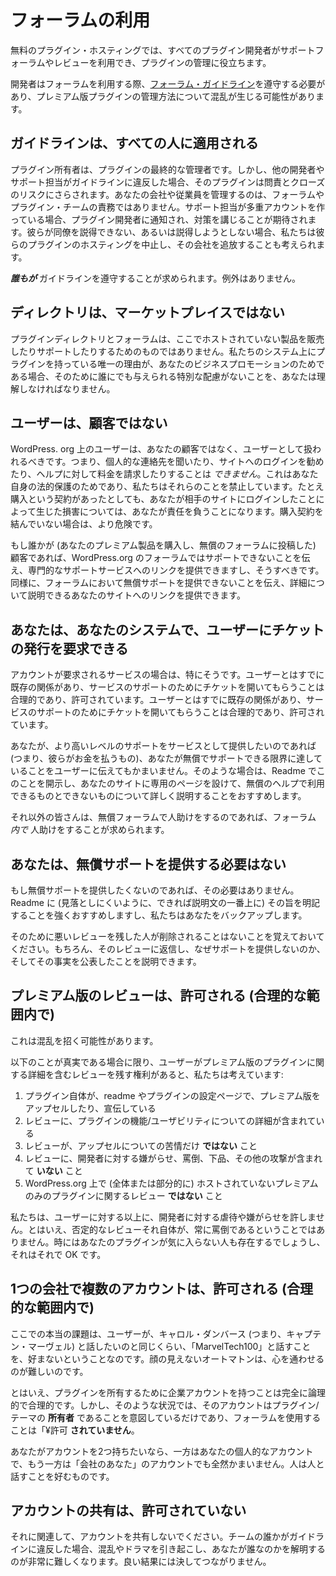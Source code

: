 <!-- 
# Using the Forums
 -->
# フォーラムの利用

<!-- 
With the free plugin hosting, all plugin developers are given access to use the support forums and the reviews to help manage their plugins.
 -->
無料のプラグイン・ホスティングでは、すべてのプラグイン開発者がサポートフォーラムやレビューを利用でき、プラグインの管理に役立ちます。

<!-- 
Developers are required to comply with the [forum guidelines](https://wordpress.org/support/guidelines/) while using the forums, which can lead to some confusion about how to manage premium versions of plugins.
 -->
開発者はフォーラムを利用する際、[フォーラム・ガイドライン](https://wordpress.org/support/guidelines/)を遵守する必要があり、プレミアム版プラグインの管理方法について混乱が生じる可能性があります。

<!-- 
## The guidelines apply to everyone
 -->
## ガイドラインは、すべての人に適用される

<!-- 
The plugin owner is the ultimate controller of the plugin. However, if the other developers or support reps violate the guideline, the plugin is at risk for censure and closure. It is not the responsibility of the forum or plugin teams to manage your company/employees. If a support rep is making sock puppets, the plugin developers will be notified and expected to take action. If they cannot, or will not, restrain their coworkers, we will cease to host their plugins and may ban the company.
 -->
プラグイン所有者は、プラグインの最終的な管理者です。しかし、他の開発者やサポート担当がガイドラインに違反した場合、そのプラグインは問責とクローズのリスクにさらされます。あなたの会社や従業員を管理するのは、フォーラムやプラグイン・チームの責務ではありません。サポート担当が多重アカウントを作っている場合、プラグイン開発者に通知され、対策を講じることが期待されます。彼らが同僚を説得できない、あるいは説得しようとしない場合、私たちは彼らのプラグインのホスティングを中止し、その会社を追放することも考えられます。

<!-- 
**_Everyone_** has to abide by the guidelines. No exceptions.
 -->
**_誰もが_** ガイドラインを遵守することが求められます。例外はありません。

<!-- 
## The directory is not a marketplace
 -->
## ディレクトリは、マーケットプレイスではない

<!-- 
The plugin directory and forums are not for you to sell or support products that are not hosted here. If the only reason you have a plugin in our systems is for your business promotion, you must understand that there are no special considerations granted to anyone for that.
 -->
プラグインディレクトリとフォーラムは、ここでホストされていない製品を販売したりサポートしたりするためのものではありません。私たちのシステム上にプラグインを持っている唯一の理由が、あなたのビジネスプロモーションのためである場合、そのために誰にでも与えられる特別な配慮がないことを、あなたは理解しなければなりません。

<!-- 
## Users are not customers
 -->
## ユーザーは、顧客ではない

<!-- 
Users on WordPress.org are not your customers and should be treated as users. This means you _cannot_ ask them for private contact information, you cannot offer to log in to their site, and you cannot charge them for help. It is for your own legal protection, we prohibit those things. Even with the contract of a purchase, you are liable for damages caused by your logging into their site. Doing so without the purchase makes it more dangerous.
 -->
WordPress. org 上のユーザーは、あなたの顧客ではなく、ユーザーとして扱われるべきです。つまり、個人的な連絡先を聞いたり、サイトへのログインを勧めたり、ヘルプに対して料金を請求したりすることは _できません_。これはあなた自身の法的保護のためであり、私たちはそれらのことを禁止しています。たとえ購入という契約があったとしても、あなたが相手のサイトにログインしたことによって生じた損害については、あなたが責任を負うことになります。購入契約を結んでいない場合は、より危険です。

<!-- 
If someone is a customer (that is they purchased your premium offering and posted in the free forums), you can and should remind them that you cannot support them in the WordPress.org forums, and provide a link to your professional support services. Similarly, you can tell people that you aren’t able to offer free support in the forums and link to your site where you can explain in full detail.
 -->
もし誰かが (あなたのプレミアム製品を購入し、無償のフォーラムに投稿した) 顧客であれば、WordPress.org のフォーラムではサポートできないことを伝え、専門的なサポートサービスへのリンクを提供できますし、そうすべきです。同様に、フォーラムにおいて無償サポートを提供できないことを伝え、詳細について説明できるあなたのサイトへのリンクを提供できます。

<!-- 
## You may request users open tickets on your own system
 -->
## あなたは、あなたのシステムで、ユーザーにチケットの発行を要求できる

<!-- 
This is especially true if you have a service that requires an account. There is already a pre-existing relationship with the user, and asking them to open a ticket for support of services is reasonable and permitted. You may also ask them to open a ticket if they’re an actual paying customer.
 -->
アカウントが要求されるサービスの場合は、特にそうです。ユーザーとはすでに既存の関係があり、サービスのサポートのためにチケットを開いてもらうことは合理的であり、許可されています。ユーザーとはすでに既存の関係があり、サービスのサポートのためにチケットを開いてもらうことは合理的であり、許可されています。

<!-- 
If you want to offer a higher level of support as a service (i.e. something they pay for), it’s acceptable to tell users that they have reached the limit of what you can support for free. In those situations, we recommend you have this disclosed in your readme with a dedicated page on your site to explain in detail what is and is not available for free help.
 -->
あなたが、より高いレベルのサポートをサービスとして提供したいのであれば (つまり、彼らがお金を払うもの)、あなたが無償でサポートできる限界に達していることをユーザーに伝えてもかまいません。そのような場合は、Readme でこのことを開示し、あなたのサイトに専用のページを設けて、無償のヘルプで利用できるものとできないものについて詳しく説明することをおすすめします。

<!-- 
For everyone else, if you’re helping people in the free forums, you are expected to help them _in_ the forums.
 -->
それ以外の皆さんは、無償フォーラムで人助けをするのであれば、フォーラム _内で_ 人助けをすることが求められます。

<!-- 
## You are not required to offer free support
 -->
## あなたは、無償サポートを提供する必要はない

<!-- 
If you don’t want to offer free support, you don’t have to. We strongly recommend you make that clear in your readme (preferably at the top of the description so its hard to miss), and we will back you up on this.
 -->
もし無償サポートを提供したくないのであれば、その必要はありません。Readme に (見落としにくいように、できれば説明文の一番上に) その旨を明記することを強くおすすめしますし、私たちはあなたをバックアップします。

<!-- 
Keep in mind, people leaving you bad reviews because of that won’t be removed. You can reply to the reviews and explain why you don’t offer support, of course, and that you did disclose that fact.
 -->
そのために悪いレビューを残した人が削除されることはないことを覚えておいてください。もちろん、そのレビューに返信し、なぜサポートを提供しないのか、そしてその事実を公表したことを説明できます。

<!-- 
## Reviews of premium versions are permitted (within reason)
 -->
## プレミアム版のレビューは、許可される (合理的な範囲内で)

<!-- 
This can be confusing.
 -->
これは混乱を招く可能性があります。

<!-- 
We believe users have the right to leave a review that includes details about a premium version of a plugin provided the following are true:
 -->
以下のことが真実である場合に限り、ユーザーがプレミアム版のプラグインに関する詳細を含むレビューを残す権利があると、私たちは考えています:

<!-- 
1. The plugin itself upsells/promotes the premium version either within the readme or the plugin settings page
2. The review contains details about the functionality/usability of the plugin
3. The review is **not** only a complaint about upselling
4. The review does **not** contain harassment, abuse, vulgarities, or other attacks towards the developer
5. The review is **not** about a premium-only plugin that is not hosted (whole or in part) on WordPress.org
 -->
1. プラグイン自体が、readme やプラグインの設定ページで、プレミアム版をアップセルしたり、宣伝している
2. レビューに、プラグインの機能/ユーザビリティについての詳細が含まれている
3. レビューが、アップセルについての苦情だけ **ではない** こと
4. レビューに、開発者に対する嫌がらせ、罵倒、下品、その他の攻撃が含まれて **いない** こと
5. WordPress.org 上で (全体または部分的に) ホストされていないプレミアムのみのプラグインに関するレビュー **ではない** こと

<!-- 
We do not tolerate abuse or harassment towards developers any more than we do towards users. That said, negative reviews are not, in and of themselves, always abusive. Sometimes people just don’t like your plugins, and that’s okay.
 -->
私たちは、ユーザーに対する以上に、開発者に対する虐待や嫌がらせを許しません。とはいえ、否定的なレビューそれ自体が、常に罵倒であるということではありません。時にはあなたのプラグインが気に入らない人も存在するでしょうし、それはそれで OK です。

<!-- 
## Multiple accounts for a company are permitted (within reason)
 -->
## 1つの会社で複数のアカウントは、許可される (合理的な範囲内で)

<!-- 
The real issue here is that users don’t like talking to “MarvelTech100” as much as they like to talk to Carol Danvers. Faceless automatons are hard to connect with.
 -->
ここでの本当の課題は、ユーザーが、キャロル・ダンバース (つまり、キャプテン・マーヴェル) と話したいのと同じくらい、「MarvelTech100」と話すことを、好まないということなのです。顔の見えないオートマトンは、心を通わせるのが難しいのです。

<!-- 
That said, having a company account to own your plugin is perfectly logical and reasonable. However in those situations, the account is only intended to be the **owner** of the plugins/themes, and is **not** permitted to use the forums.
 -->
とはいえ、プラグインを所有するために企業アカウントを持つことは完全に論理的で合理的です。しかし、そのような状況では、そのアカウントはプラグイン/テーマの **所有者** であることを意図しているだけであり、フォーラムを使用することは「¥許可 **されていません**。

<!-- 
If you want to have two accounts, where one is your personal account and the other is “You at the company” that’s totally fine. People just prefer talking to people.
 -->
あなたがアカウントを2つ持ちたいなら、一方はあなたの個人的なアカウントで、もう一方は「会社のあなた」のアカウントでも全然かまいません。人は人と話すことを好むものです。

<!-- 
## Sharing accounts is not permitted
 -->
## アカウントの共有は、許可されていない

<!-- 
Related to that, don’t share accounts. It causes confusion, drama, and makes it very difficult to unravel who you are if someone on your team violates the guidelines. It never ends well.
 -->
それに関連して、アカウントを共有しないでください。チームの誰かがガイドラインに違反した場合、混乱やドラマを引き起こし、あなたが誰なのかを解明するのが非常に難しくなります。良い結果には決してつながりません。